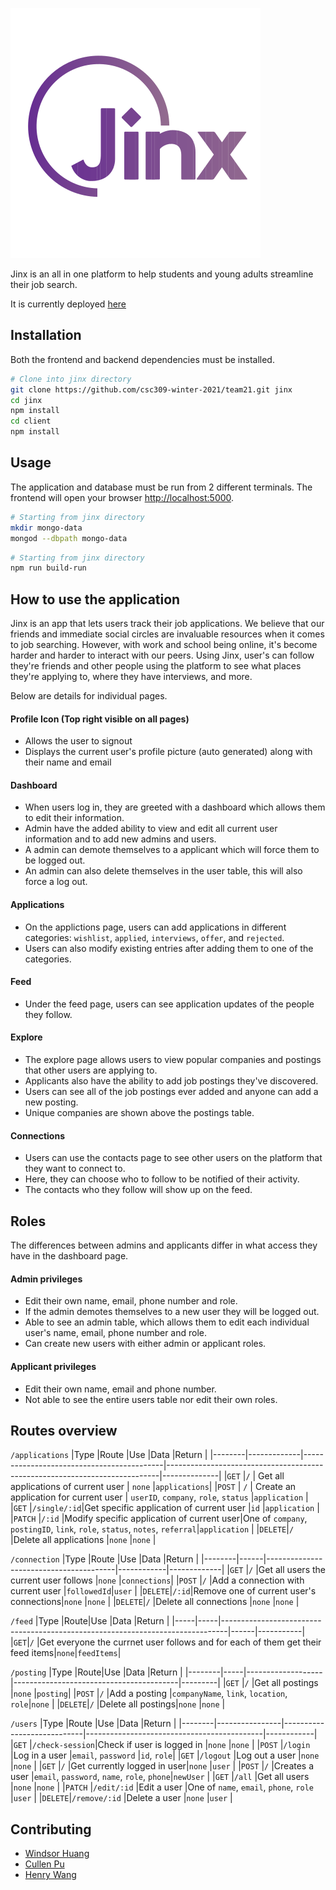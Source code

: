 ![Jinx Logo](client/src/assets/img/logo/jinx_logo_text_small.svg)

Jinx is an all in one platform to help students and young adults streamline their job search.

It is currently deployed [here](https://jinx-app-209.herokuapp.com/)

## Installation

Both the frontend and backend dependencies must be installed.
```bash
# Clone into jinx directory
git clone https://github.com/csc309-winter-2021/team21.git jinx
cd jinx
npm install
cd client
npm install
```

## Usage

The application and database must be run from 2 different terminals. The frontend will open your browser [http://localhost:5000](http://localhost:5000).

```bash
# Starting from jinx directory
mkdir mongo-data
mongod --dbpath mongo-data
```
```bash
# Starting from jinx directory
npm run build-run
```

## How to use the application

Jinx is an app that lets users track their job applications. We believe that our friends and immediate social circles are invaluable resources when it comes to job searching. However, with work and school being online, it's become harder and harder to interact with our peers. Using Jinx, user's can follow they're friends and other people using the platform to see what places they're applying to, where they have interviews, and more. 

Below are details for individual pages.
#### Profile Icon (Top right visible on all pages)
- Allows the user to signout 
- Displays the current user's profile picture (auto generated) along with their name and email

#### Dashboard
- When users log in, they are greeted with a dashboard which allows them to edit their information.
- Admin have the added ability to view and edit all current user information and to add new admins and users.
- A admin can demote themselves to a applicant which will force them to be logged out.
- An admin can also delete themselves in the user table, this will also force a log out.

#### Applications
- On the applictions page, users can add applications in different categories: `wishlist`, `applied`, `interviews`, `offer`, and `rejected`. 
- Users can also modify existing entries after adding them to one of the categories.

#### Feed
- Under the feed page, users can see application updates of the people they follow.

#### Explore
- The explore page allows users to view popular companies and postings that other users are applying to.
- Applicants also have the ability to add job postings they've discovered.
- Users can see all of the job postings ever added and anyone can add a new posting.
- Unique companies are shown above the postings table.

#### Connections
- Users can use the contacts page to see other users on the platform that they want to connect to.
- Here, they can choose who to follow to be notified of their activity.
- The contacts who they follow will show up on the feed.


## Roles

The differences between admins and applicants differ in what access they have in the dashboard page.

#### Admin privileges
- Edit their own name, email, phone number and role.
- If the admin demotes themselves to a new user they will be logged out.
- Able to see an admin table, which allows them to edit each individual user's name, email, phone number and role.
- Can create new users with either admin or applicant roles.

#### Applicant privileges
- Edit their own name, email and phone number.
- Not able to see the entire users table nor edit their own roles.

## Routes overview

`/applications`
|Type    |Route        |Use                                        |Data                                                                        |Return        |
|--------|-------------|-------------------------------------------|----------------------------------------------------------------------------|--------------|
|`GET`   |`/`          | Get all applications of current user      | `none`                                                                     |`applications`|
|`POST`  | `/`         | Create an application for current user    | `userID`, `company`, `role`, `status`                                      |`application` |
|`GET`   |`/single/:id`|Get specific application of current user   |`id`                                                                        |`application` |
|`PATCH` |`/:id`       |Modify specific application of current user|One of `company`, `postingID`, `link`, `role`, `status`, `notes`, `referral`|`application` |
|`DELETE`|`/`          |Delete all applications                    |`none`                                                                      |`none`        |

`/connection`
|Type    |Route |Use                                     |Data        |Return       |
|--------|------|----------------------------------------|------------|-------------|
|`GET`   |`/`   |Get all users the current user follows  |`none`      |`connections`|
|`POST`  |`/`   |Add a connection with current user      |`followedId`|`user`       |
|`DELETE`|`/:id`|Remove one of current user's connections|`none`      |`none`       |
|`DELETE`|`/`   |Delete all connections                  |`none`      |`none`       |

`/feed`
|Type |Route|Use                                                                            |Data  |Return     |
|-----|-----|-------------------------------------------------------------------------------|------|-----------|
|`GET`|`/`  |Get everyone the currnet user follows and for each of them get their feed items|`none`|`feedItems`|

`/posting`
|Type    |Route|Use                |Data                                     |Return   |
|--------|-----|-------------------|-----------------------------------------|---------|
|`GET`   |`/`  |Get all postings   |`none`                                   |`posting`|
|`POST`  |`/`  |Add a posting      |`companyName`, `link`, `location`, `role`|`none`   |
|`DELETE`|`/`  |Delete all postings|`none`                                   |`none`   |

`/users`
|Type    |Route           |Use                         |Data                                        |Return      |
|--------|----------------|----------------------------|--------------------------------------------|------------|
|`GET`   |`/check-session`|Check if user is logged in  |`none`                                      |`none`      |
|`POST`  |`/login`        |Log in a user               |`email`, `password`                         |`id`, `role`|
|`GET`   |`/logout`       |Log out a user              |`none`                                      |`none`      |
|`GET`   |`/`             |Get currently logged in user|`none`                                      |`user`      |
|`POST`  |`/`             |Creates a user              |`email`, `password`, `name`, `role`, `phone`|`newUser`   |
|`GET`   |`/all`          |Get all users               |`none`                                      |`none`      |
|`PATCH` |`/edit/:id`     |Edit a user                 |One of `name`, `email`, `phone`, `role`     |`user`      |
|`DELETE`|`/remove/:id`   |Delete a user               |`none`                                      |`user`      |

## Contributing

- [Windsor Huang](https://github.com/Windosaurus/)
- [Cullen Pu](https://github.com/Cullenpu)
- [Henry Wang](https://github.com/wang-henry/)